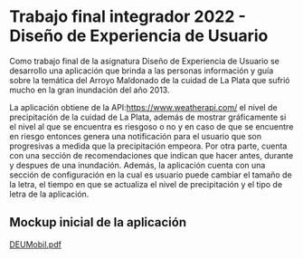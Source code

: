 # Trabajo final integrador 2022 - Diseño de Experiencia de Usuario

Como trabajo final de la asignatura Diseño de Experiencia de Usuario se desarrollo una aplicación que brinda a las personas información y guía sobre la temática del Arroyo Maldonado de la cuidad de La Plata que sufrió mucho en la gran inundación del año 2013. 

La aplicación obtiene de la API:https://www.weatherapi.com/ el nivel de precipitación de la cuidad de La Plata, además de mostrar gráficamente si el nivel al que se encuentra es riesgoso o no y en caso de que se encuentre en riesgo entonces genera una notificación para el usuario que son progresivas a medida que la precipitación empeora. Por otra parte, cuenta con una sección de recomendaciones que indican que hacer antes, durante y despues de una inundación. Además, la aplicación cuenta con una sección de configuración en la cual es usuario puede cambiar el tamaño de la letra, el tiempo en que se actualiza el nivel de precipitación y el tipo de letra de la aplicación.

## Mockup inicial de la aplicación

[DEUMobil.pdf](https://github.com/Nettaros/DEU_App/files/8810650/DEUMobil.pdf)
